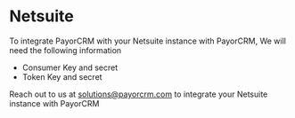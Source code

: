 # Netsuite

To integrate PayorCRM with your Netsuite instance with PayorCRM, We will need the following information

* Consumer Key and secret
* Token Key and secret

Reach out to us at solutions@payorcrm.com to integrate your Netsuite instance with PayorCRM

